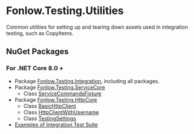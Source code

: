 # Fonlow.Testing.Utilities

Common utilities for setting up and tearing down assets used in integration testing, such as CopyItems.

## NuGet Packages

### For .NET Core 8.0 +

* Package [Fonlow.Testing.Integration](https://www.nuget.org/packages/Fonlow.Testing.Integration/), including all packages.
* Package [Fonlow.Testing.ServiceCore](https://www.nuget.org/packages/Fonlow.Testing.ServiceCore/)
	* Class [ServiceCommandsFixture](https://github.com/zijianhuang/FonlowTesting/blob/master/Fonlow.Testing.ServiceCore/ServiceCommandsFixture.cs)
* Package [Fonlow.Testing.HttpCore](https://www.nuget.org/packages/Fonlow.Testing.HttpCore/)
	* Class [BasicHttpClient](https://github.com/zijianhuang/FonlowTesting/blob/master/Fonlow.Testing.HttpCore/BasicHttpClient.cs)
	* Class [HttpClientWithUsername](https://github.com/zijianhuang/FonlowTesting/blob/master/Fonlow.Testing.HttpCore/HttpClientWithUsername.cs)
	* Class [TestingSettings](https://github.com/zijianhuang/FonlowTesting/blob/master/Fonlow.Testing.HttpCore/TestingSettings.cs)
* [Examples of Integration Test Suite](https://github.com/zijianhuang/DemoCoreWeb/tree/master/Tests/ServiceCommandIntegrationTests)

